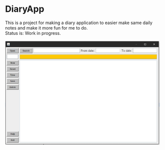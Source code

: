 # DiaryApp
This is a project for making a diary application to easier make same daily notes and make it more fun for me to do.</br>
Status is: Work in progress.</br></br>
![alt text](/pics/diaryAppGUI.JPG)

